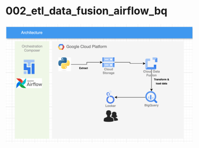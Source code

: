 # 002_etl_data_fusion_airflow_bq

![Data Pipeline](https://github.com/url-github/data_pipeline_prj/blob/main/002_etl_data_fusion_airflow_bq/data_pipeline.png)